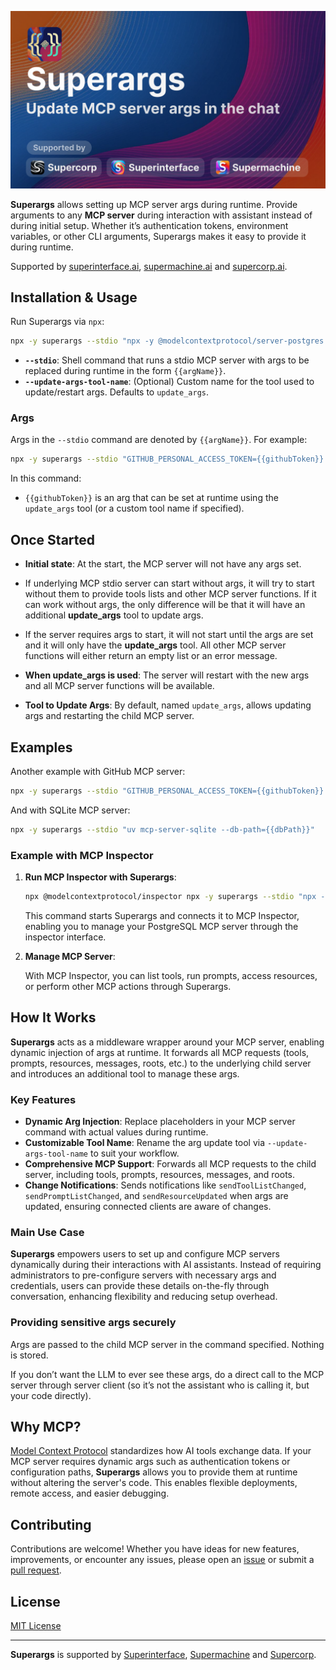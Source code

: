 ![Superargs: Update MCP server args in the chat](https://raw.githubusercontent.com/supercorp-ai/superargs/main/superargs.png)

**Superargs** allows setting up MCP server args during runtime.
Provide arguments to any **MCP server** during interaction with assistant instead of during initial setup.
Whether it’s authentication tokens, environment variables, or other CLI arguments, Superargs makes it easy to provide it during runtime.

Supported by [superinterface.ai](https://superinterface.ai), [supermachine.ai](https://supermachine.ai) and [supercorp.ai](https://supercorp.ai).

## Installation & Usage

Run Superargs via `npx`:

```bash
npx -y superargs --stdio "npx -y @modelcontextprotocol/server-postgres {{databaseUrl}}"
```

- **`--stdio`**: Shell command that runs a stdio MCP server with args to be replaced during runtime in the form `{{argName}}`.
- **`--update-args-tool-name`**: (Optional) Custom name for the tool used to update/restart args. Defaults to `update_args`.

### Args

Args in the `--stdio` command are denoted by `{{argName}}`. For example:

```bash
npx -y superargs --stdio "GITHUB_PERSONAL_ACCESS_TOKEN={{githubToken}} npx -y @modelcontextprotocol/server-github"
```

In this command:
- `{{githubToken}}` is an arg that can be set at runtime using the `update_args` tool (or a custom tool name if specified).

## Once Started

- **Initial state**: At the start, the MCP server will not have any args set.

- If underlying MCP stdio server can start without args, it will try to start without them to provide tools lists and other MCP server functions.
If it can work without args, the only difference will be that it will have an additional **update_args** tool to update args.

- If the server requires args to start, it will not start until the args are set and it will only have the **update_args** tool.
All other MCP server functions will either return an empty list or an error message.

- **When update_args is used**: The server will restart with the new args and all MCP server functions will be available.

- **Tool to Update Args**: By default, named `update_args`, allows updating args and restarting the child MCP server.

## Examples

Another example with GitHub MCP server:

```bash
npx -y superargs --stdio "GITHUB_PERSONAL_ACCESS_TOKEN={{githubToken}} npx -y @modelcontextprotocol/server-github"
```

And with SQLite MCP server:

```bash
npx -y superargs --stdio "uv mcp-server-sqlite --db-path={{dbPath}}"
```

### Example with MCP Inspector

1. **Run MCP Inspector with Superargs**:

    ```bash
    npx @modelcontextprotocol/inspector npx -y superargs --stdio "npx -y @modelcontextprotocol/server-postgres {{databaseUrl}}"
    ```

    This command starts Superargs and connects it to MCP Inspector, enabling you to manage your PostgreSQL MCP server through the inspector interface.

2. **Manage MCP Server**:

    With MCP Inspector, you can list tools, run prompts, access resources, or perform other MCP actions through Superargs.

## How It Works

**Superargs** acts as a middleware wrapper around your MCP server, enabling dynamic injection of args at runtime. It forwards all MCP requests (tools, prompts, resources, messages, roots, etc.) to the underlying child server and introduces an additional tool to manage these args.

### Key Features

- **Dynamic Arg Injection**: Replace placeholders in your MCP server command with actual values during runtime.
- **Customizable Tool Name**: Rename the arg update tool via `--update-args-tool-name` to suit your workflow.
- **Comprehensive MCP Support**: Forwards all MCP requests to the child server, including tools, prompts, resources, messages, and roots.
- **Change Notifications**: Sends notifications like `sendToolListChanged`, `sendPromptListChanged`, and `sendResourceUpdated` when args are updated, ensuring connected clients are aware of changes.

### Main Use Case

**Superargs** empowers users to set up and configure MCP servers dynamically during their interactions with AI assistants.
Instead of requiring administrators to pre-configure servers with necessary args and credentials, users can provide these details on-the-fly through conversation, enhancing flexibility and reducing setup overhead.

### Providing sensitive args securely

Args are passed to the child MCP server in the command specified. Nothing is stored.

If you don’t want the LLM to ever see these args, do a direct call to the MCP server through server client (so it’s not the assistant who is calling it, but your code directly).

## Why MCP?

[Model Context Protocol](https://modelcontextprotocol.io/) standardizes how AI tools exchange data. If your MCP server requires dynamic args such as authentication tokens or configuration paths, **Superargs** allows you to provide them at runtime without altering the server's code. This enables flexible deployments, remote access, and easier debugging.

## Contributing

Contributions are welcome! Whether you have ideas for new features, improvements, or encounter any issues, please open an [issue](https://github.com/supercorp-ai/superargs/issues) or submit a [pull request](https://github.com/supercorp-ai/superarg/pulls).

## License

[MIT License](./LICENSE)

---

**Superargs** is supported by [Superinterface](https://superinterface.ai), [Supermachine](https://supermachine.ai) and [Supercorp](https://supercorp.ai).
